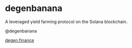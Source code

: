 # degenbanana
A leveraged yield farming protocol on the Solana blockchain.

@degenbanana

[degen.finance](http://degen.finance)
